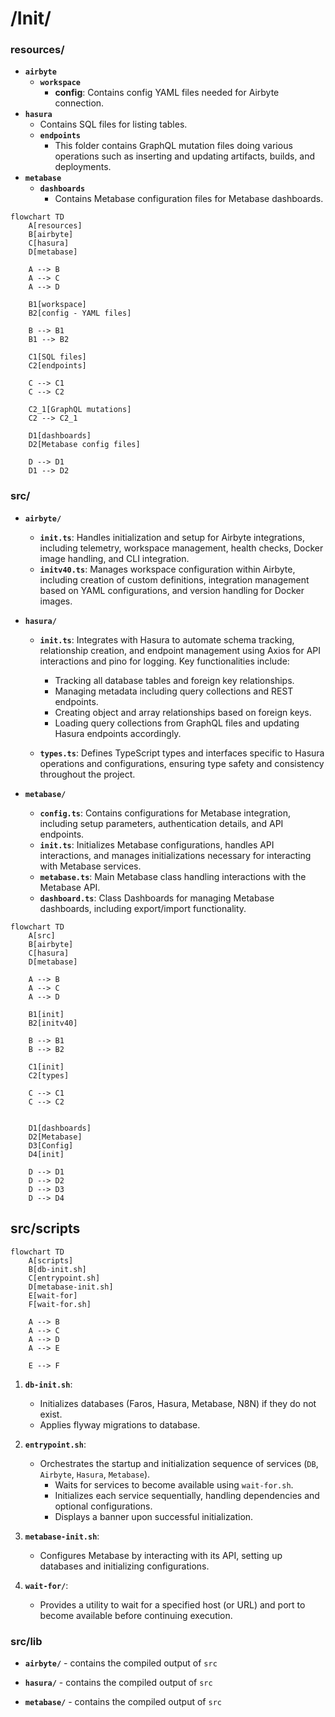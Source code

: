 # /Init/

### resources/

- **`airbyte`**
  - **`workspace`**
    - **config**: Contains config YAML files needed for Airbyte connection.
- **`hasura`**
  - Contains SQL files for listing tables.
  - **`endpoints`**
    - This folder contains GraphQL mutation files doing various operations such as inserting and updating artifacts, builds, and deployments.
- **`metabase`**
  - **`dashboards`**
    - Contains Metabase configuration files for Metabase dashboards.

```mermaid
flowchart TD
    A[resources]
    B[airbyte]
    C[hasura]
    D[metabase]

    A --> B
    A --> C
    A --> D

    B1[workspace]
    B2[config - YAML files]

    B --> B1
    B1 --> B2

    C1[SQL files]
    C2[endpoints]

    C --> C1
    C --> C2

    C2_1[GraphQL mutations]
    C2 --> C2_1

    D1[dashboards]
    D2[Metabase config files]

    D --> D1
    D1 --> D2

```

### src/

- **`airbyte/`**

  - **`init.ts`**: Handles initialization and setup for Airbyte integrations, including telemetry, workspace management, health checks, Docker image handling, and CLI integration.
  - **`initv40.ts`**: Manages workspace configuration within Airbyte, including creation of custom definitions, integration management based on YAML configurations, and version handling for Docker images.

- **`hasura/`**

  - **`init.ts`**: Integrates with Hasura to automate schema tracking, relationship creation, and endpoint management using Axios for API interactions and pino for logging. Key functionalities include:

    - Tracking all database tables and foreign key relationships.
    - Managing metadata including query collections and REST endpoints.
    - Creating object and array relationships based on foreign keys.
    - Loading query collections from GraphQL files and updating Hasura endpoints accordingly.

  - **`types.ts`**: Defines TypeScript types and interfaces specific to Hasura operations and configurations, ensuring type safety and consistency throughout the project.

- **`metabase/`**
  - **`config.ts`**: Contains configurations for Metabase integration, including setup parameters, authentication details, and API endpoints.
  - **`init.ts`**: Initializes Metabase configurations, handles API interactions, and manages initializations necessary for interacting with Metabase services.
  - **`metabase.ts`**: Main Metabase class handling interactions with the Metabase API.
  - **`dashboard.ts`**: Class Dashboards for managing Metabase dashboards, including export/import functionality.

```mermaid
flowchart TD
    A[src]
    B[airbyte]
    C[hasura]
    D[metabase]

    A --> B
    A --> C
    A --> D

    B1[init]
    B2[initv40]

    B --> B1
    B --> B2

    C1[init]
    C2[types]

    C --> C1
    C --> C2


    D1[dashboards]
    D2[Metabase]
    D3[Config]
    D4[init]

    D --> D1
    D --> D2
    D --> D3
    D --> D4

```

## src/scripts

```mermaid
flowchart TD
    A[scripts]
    B[db-init.sh]
    C[entrypoint.sh]
    D[metabase-init.sh]
    E[wait-for]
    F[wait-for.sh]

    A --> B
    A --> C
    A --> D
    A --> E

    E --> F

```

1. **`db-init.sh`**:

   - Initializes databases (Faros, Hasura, Metabase, N8N) if they do not exist.
   - Applies flyway migrations to database.

2. **`entrypoint.sh`**:

   - Orchestrates the startup and initialization sequence of services (`DB`, `Airbyte`, `Hasura`, `Metabase`).
     - Waits for services to become available using `wait-for.sh`.
     - Initializes each service sequentially, handling dependencies and optional configurations.
     - Displays a banner upon successful initialization.

3. **`metabase-init.sh`**:

   - Configures Metabase by interacting with its API, setting up databases and initializing configurations.

4. **`wait-for/`**:
   - Provides a utility to wait for a specified host (or URL) and port to become available before continuing execution.

### src/lib

- **`airbyte/`** - contains the compiled output of `src`

- **`hasura/`** - contains the compiled output of `src`

- **`metabase/`** - contains the compiled output of `src`

